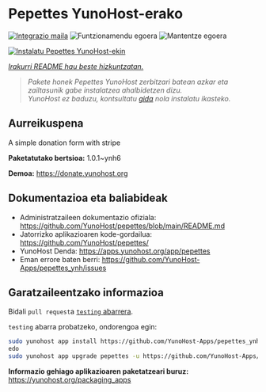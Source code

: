 <!--
Ohart ongi: README hau automatikoki sortu da <https://github.com/YunoHost/apps/tree/master/tools/readme_generator>ri esker
EZ editatu eskuz.
-->

# Pepettes YunoHost-erako

[![Integrazio maila](https://dash.yunohost.org/integration/pepettes.svg)](https://dash.yunohost.org/appci/app/pepettes) ![Funtzionamendu egoera](https://ci-apps.yunohost.org/ci/badges/pepettes.status.svg) ![Mantentze egoera](https://ci-apps.yunohost.org/ci/badges/pepettes.maintain.svg)

[![Instalatu Pepettes YunoHost-ekin](https://install-app.yunohost.org/install-with-yunohost.svg)](https://install-app.yunohost.org/?app=pepettes)

*[Irakurri README hau beste hizkuntzatan.](./ALL_README.md)*

> *Pakete honek Pepettes YunoHost zerbitzari batean azkar eta zailtasunik gabe instalatzea ahalbidetzen dizu.*  
> *YunoHost ez baduzu, kontsultatu [gida](https://yunohost.org/install) nola instalatu ikasteko.*

## Aurreikuspena

A simple donation form with stripe

**Paketatutako bertsioa:** 1.0.1~ynh6

**Demoa:** <https://donate.yunohost.org>
## Dokumentazioa eta baliabideak

- Administratzaileen dokumentazio ofiziala: <https://github.com/YunoHost/pepettes/blob/main/README.md>
- Jatorrizko aplikazioaren kode-gordailua: <https://github.com/YunoHost/pepettes/>
- YunoHost Denda: <https://apps.yunohost.org/app/pepettes>
- Eman errore baten berri: <https://github.com/YunoHost-Apps/pepettes_ynh/issues>

## Garatzaileentzako informazioa

Bidali `pull request`a [`testing` abarrera](https://github.com/YunoHost-Apps/pepettes_ynh/tree/testing).

`testing` abarra probatzeko, ondorengoa egin:

```bash
sudo yunohost app install https://github.com/YunoHost-Apps/pepettes_ynh/tree/testing --debug
edo
sudo yunohost app upgrade pepettes -u https://github.com/YunoHost-Apps/pepettes_ynh/tree/testing --debug
```

**Informazio gehiago aplikazioaren paketatzeari buruz:** <https://yunohost.org/packaging_apps>
